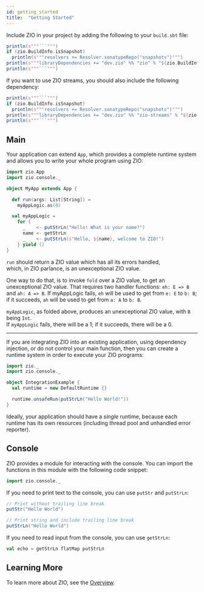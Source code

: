 ```yaml
---
id: getting_started
title:  "Getting Started"
---
```


Include ZIO in your project by adding the following to your `build.sbt` file:

```scala mdoc:passthrough
println(s"""```""")
if (zio.BuildInfo.isSnapshot)
  println(s"""resolvers += Resolver.sonatypeRepo("snapshots")""")
println(s"""libraryDependencies += "dev.zio" %% "zio" % "${zio.BuildInfo.version}"""")
println(s"""```""")
```

If you want to use ZIO streams, you should also include the following dependency:

```scala mdoc:passthrough
println(s"""```""")
if (zio.BuildInfo.isSnapshot)
  println(s"""resolvers += Resolver.sonatypeRepo("snapshots")""")
println(s"""libraryDependencies += "dev.zio" %% "zio-streams" % "${zio.BuildInfo.version}"""")
println(s"""```""")
```

## Main

Your application can extend `App`, which provides a complete runtime system and allows you to write your whole program using ZIO:

```scala mdoc:silent
import zio.App
import zio.console._

object MyApp extends App {

  def run(args: List[String]) =
    myAppLogic.as(0)

  val myAppLogic =
    for {
      _    <- putStrLn("Hello! What is your name?")
      name <- getStrLn
      _    <- putStrLn(s"Hello, ${name}, welcome to ZIO!")
    } yield ()
}
```
`run` should return a ZIO value which has all its errors handled,  
which, in ZIO parlance, is an unexceptional ZIO value.  

One way to do that, is to invoke `fold` over a ZIO value, to get an unexceptional ZIO value.
That requires two handler functions: `eh: E => B` and `ah: A => B`.
If myAppLogic fails, `eh` will be used to get from `e: E` to `b: B`;
if it succeeds, `ah` will be used to get from `a: A` to `b: B`. 

`myAppLogic`, as folded above, produces an unexceptional ZIO value, with `B` being `Int`.  
If `myAppLogic` fails, there will be a 1; if it succeeds, there will be a 0.

---

If you are integrating ZIO into an existing application, using dependency injection, or do not control your main function, then you can create a runtime system in order to execute your ZIO programs:

```scala mdoc:silent
import zio._
import zio.console._

object IntegrationExample {
  val runtime = new DefaultRuntime {}

  runtime.unsafeRun(putStrLn("Hello World!"))
}
```

Ideally, your application should have a _single_ runtime, because each runtime has its own resources (including thread pool and unhandled error reporter).

## Console

ZIO provides a module for interacting with the console. You can import the functions in this module with the following code snippet:

```scala mdoc:silent
import zio.console._
```

If you need to print text to the console, you can use `putStr` and `putStrLn`:

```scala mdoc
// Print without trailing line break
putStr("Hello World")

// Print string and include trailing line break
putStrLn("Hello World")
```

If you need to read input from the console, you can use `getStrLn`:

```scala mdoc
val echo = getStrLn flatMap putStrLn
```

## Learning More

To learn more about ZIO, see the [Overview](overview/index.md).
